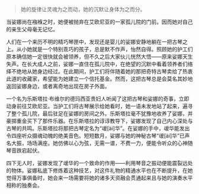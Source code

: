 > 她的旋律让灵魂为之而动，她的沉默让身体为之而分。

当娑娜尚在襁褓之时，她便被抛弃在艾欧尼亚的一家孤儿院的门前。因而她对自己的亲生父母毫无记忆。

人们在一个来历不明的精巧琴匣中，发现还是婴儿的娑娜安静地躺在一把古琴之上。从小她就是一个特别乖巧的孩子，总是默不作声，怡然自得。照顾她的护工们原本确信她一定很快就会被领养，但不久之后大家伙儿恍然大悟——原来娑娜天生失声。在长大成人之前，娑娜一直住在孤儿院中，在绝望的沉默中看着领养者们络绎不绝地从她身边经过。在此期间，护工们将伴随着她的那把奇特古琴卖给了热衷此道的收藏家，希望能为她建立一个信托基金。然而，这把古琴总是会莫名其妙地返回娑娜身边，或者离奇地出现在房子外面。

一个名为乐斯塔拉·布维尔的德玛西亚贵妇人听闻了这把古琴和娑娜的奇事，立即动身前往艾欧尼亚。当护工们将古琴展示给她看时，她一语未发地站了起来，遍寻了整个孤儿院，最后驻足在娑娜的房间之外。乐斯塔拉毫不犹豫地收养了娑娜，并豪掷重金买下了那件乐器。在乐斯塔拉的谆谆教导下，娑娜发现了自己内心深处与古琴的共鸣。乐斯塔拉将那把古琴定名为“叆\[ài\]华”。在娑娜的手中，叆华能发出令四座听众摄魂动魄的绝美音色。短短数月，娑娜与她的神秘古琴“叆\[ài\]华”已声名大振，场场满座。她仿佛以心为弦，无需一谱，不费一力，便能令听众的心神随琴音跌宕起伏。

四下无人时，娑娜发现了叆华的一个致命的作用——利用琴音之振动便能震裂远处的物体。娑娜私底下修炼着这种技艺，对这件礼物的精通水平也在不断提升，在她觉得万事俱备时，她会来一场需要将她的诸多天资融会贯通起来且与她的演奏水平相称的独奏会。

